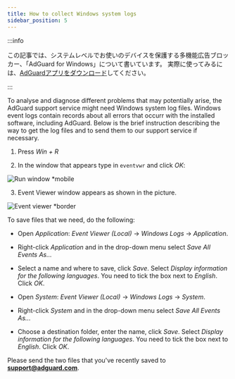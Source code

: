 ```yaml
---
title: How to collect Windows system logs
sidebar_position: 5
---
```


:::info

この記事では、システムレベルでお使いのデバイスを保護する多機能広告ブロッカー、「AdGuard for Windows」について書いています。 実際に使ってみるには、[AdGuardアプリをダウンロード](https://adguard.com/download.html?auto=true)してください。

:::

To analyse and diagnose different problems that may potentially arise, the AdGuard support service might need Windows system log files. Windows event logs contain records about all errors that occurr with the installed software, including AdGuard. Below is the brief instruction describing the way to get the log files and to send them to our support service if necessary.

1. Press *Win + R*

2. In the window that appears type in `eventvwr` and click *OK*:

![Run window *mobile](https://cdn.adtidy.org/public/Adguard/kb/newscreenshots/En/eng_event_logs_1.png)

3. Event Viewer window appears as shown in the picture.

![Event viewer *border](https://cdn.adtidy.org/public/Adguard/kb/newscreenshots/En/eng_event_logs_2.png)

To save files that we need, do the following:

- Open *Application*: *Event Viewer (Local)* → *Windows Logs* → *Application*.

- Right-click *Application* and in the drop-down menu select *Save All Events As...*

- Select a name and where to save, click *Save*. Select *Display information for the following languages*. You need to tick the box next to *English*. Click *OK*.

- Open *System*: *Event Viewer (Local)* → *Windows Logs* → *System*.

- Right-click *System* and in the drop-down menu select *Save All Events As...*

- Choose a destination folder, enter the name, click *Save*. Select *Display information for the following languages*. You need to tick the box next to *English*. Click *OK*.

Please send the two files that you've recently saved to **support@adguard.com**.
